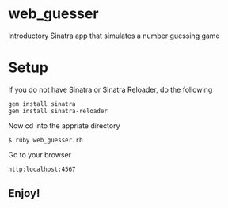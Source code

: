 # web_guesser
Introductory Sinatra app that simulates a number guessing game

# Setup
If you do not have Sinatra or Sinatra Reloader, do the following

    gem install sinatra
    gem install sinatra-reloader

Now cd into the appriate directory

    $ ruby web_guesser.rb
  
Go to your browser

    http:localhost:4567

## Enjoy!

